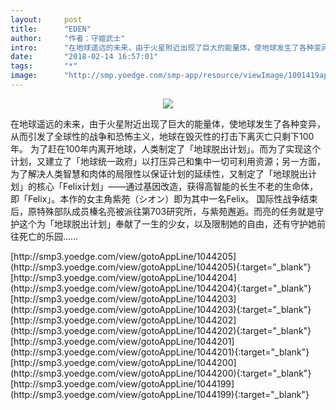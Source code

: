 ```yaml
---
layout:     post
title:      "EDEN"
author:     "作者：守姬武士"
intro:      "在地球遥远的未来，由于火星附近出现了巨大的能量体，使地球发生了各种变异，从而引发了全球性的战争和恐怖主义，地球在毁灭性的打击下离灭亡只剩下100年。 为了赶在100年内离开地球，人类制定了「地球脱出计划」。而为了实现这个计划，又建立了「地球统一政府」以打压异己和集中一切可利用资源；另一方面，为了解决人类智慧和肉体的局限性以保证计划的延续性，又制定了「地球脱出计划」的核心「Felix计划」——通过基因改造，获得高智能的长生不老的生命体，即「Felix」。本作的女主角紫苑（シオン）即为其中一名Felix。 国际性战争结束后，原特殊部队成员榛名亮被派往第703研究所，与紫苑邂逅。而亮的任务就是守护这个为「地球脱出计划」奉献了一生的少女，以及限制她的自由，还有守护她前往死亡的乐园……"
date:       "2018-02-14 16:57:01"
tags:       "*"
image:      "http://smp.yoedge.com/smp-app/resource/viewImage/1001419appline.png"
---
```

<div style="text-align: center">
<p><img src="http://smp.yoedge.com/smp-app/resource/viewImage/1001419appline.png"/></p>
</div>
<p class="post-meta">
<span>在地球遥远的未来，由于火星附近出现了巨大的能量体，使地球发生了各种变异，从而引发了全球性的战争和恐怖主义，地球在毁灭性的打击下离灭亡只剩下100年。 为了赶在100年内离开地球，人类制定了「地球脱出计划」。而为了实现这个计划，又建立了「地球统一政府」以打压异己和集中一切可利用资源；另一方面，为了解决人类智慧和肉体的局限性以保证计划的延续性，又制定了「地球脱出计划」的核心「Felix计划」——通过基因改造，获得高智能的长生不老的生命体，即「Felix」。本作的女主角紫苑（シオン）即为其中一名Felix。 国际性战争结束后，原特殊部队成员榛名亮被派往第703研究所，与紫苑邂逅。而亮的任务就是守护这个为「地球脱出计划」奉献了一生的少女，以及限制她的自由，还有守护她前往死亡的乐园……</span>
</p>
[http://smp3.yoedge.com/view/gotoAppLine/1044205](http://smp3.yoedge.com/view/gotoAppLine/1044205){:target="_blank"}
[http://smp3.yoedge.com/view/gotoAppLine/1044204](http://smp3.yoedge.com/view/gotoAppLine/1044204){:target="_blank"}
[http://smp3.yoedge.com/view/gotoAppLine/1044203](http://smp3.yoedge.com/view/gotoAppLine/1044203){:target="_blank"}
[http://smp3.yoedge.com/view/gotoAppLine/1044202](http://smp3.yoedge.com/view/gotoAppLine/1044202){:target="_blank"}
[http://smp3.yoedge.com/view/gotoAppLine/1044201](http://smp3.yoedge.com/view/gotoAppLine/1044201){:target="_blank"}
[http://smp3.yoedge.com/view/gotoAppLine/1044200](http://smp3.yoedge.com/view/gotoAppLine/1044200){:target="_blank"}
[http://smp3.yoedge.com/view/gotoAppLine/1044199](http://smp3.yoedge.com/view/gotoAppLine/1044199){:target="_blank"}


